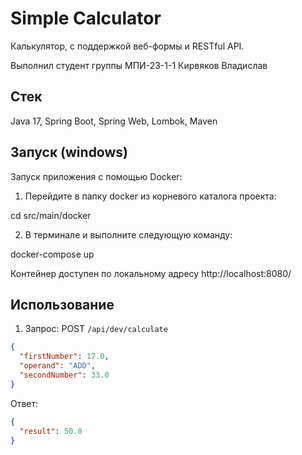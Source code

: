 # Simple Calculator

Калькулятор, с поддержкой веб-формы и RESTful API.

Выполнил студент группы МПИ-23-1-1 Кирвяков Владислав
## Стек
Java 17, Spring Boot, Spring Web, Lombok, Maven

## Запуск (windows)
Запуск приложения с помощью Docker:

1. Перейдите в папку docker из корневого каталога проекта:

cd src/main/docker

2. В терминале и выполните следующую команду:

docker-compose up

Контейнер доступен по локальному адресу http://localhost:8080/

## Использование

1) Запрос: POST  `/api/dev/calculate`
```json
{
  "firstNumber": 17.0,
  "operand": "ADD",
  "secondNumber": 33.0
}
```
Ответ:
```json
{
  "result": 50.0
}
```